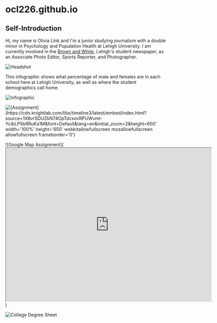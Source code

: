 # ocl226.github.io

## Self-Introduction

Hi, my name is Olivia Link and I'm a junior studying journalism with a double minor in Psychology and Population Health at Lehigh University. I am currently involved in the [Brown and White](https://thebrownandwhite.com), Lehigh's student newspaper, as an Associate Photo Editor, Sports Reporter, and Photographer. 

![Headshot]([https://media.licdn.com/dms/image/v2/D4E03AQHo_Uhtk1Pbtw/profile-displayphoto-shrink_200_200/profile-displayphoto-shrink_200_200/0/1727667090302?e=2147483647&v=beta&t=d1OmlT0sk13eRpxmiN5EygzcL5TKHGOvwvrXui0LYV4](https://drive.google.com/open?id=1etdnclhHNL9WEeR0CuB0U2YAT3jU_IB_&usp=drive_fs))

This infographic shows what percentage of male and females are in each school here at Lehigh University, as well as where the student demographics call home.

![Infographic](https://github.com/user-attachments/assets/86732762-2954-4bf9-bff0-34dc9205429c)

![[Assignment](https://cdn.knightlab.com/libs/timeline3/latest/embed/index.html?source=1X8vrSDUZkN74OpTdcxovRPUWvmt-YcibLP5bRRuKa1M&font=Default&lang=en&initial_zoom=2&height=650' width='100%' height='650' webkitallowfullscreen mozallowfullscreen allowfullscreen frameborder='0')](url)

![Google Map Assignment]([<iframe src="https://www.google.com/maps/d/u/0/embed?mid=19-Ez2gdN_B3035-TQFZtPL-a-UOWiOA&ehbc=2E312F" width="640" height="480"></iframe>](url))

![College Degree Sheet](https://public.tableau.com/app/profile/olivia.link/viz/CollegeDegreeSheet/Story1?publish=yes)
